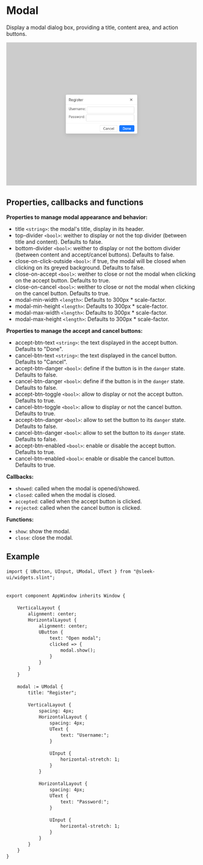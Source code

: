
# Modal
Display a modal dialog box, providing a title, content area, and action buttons.    

![modal presentation](images/modal.png)

## Properties, callbacks and functions
**Properties to manage modal appearance and behavior:**
- title `<string>`: the modal's title, display in its header.
- top-divider `<bool>`: weither to display or not the top divider (between title and content). Defaults to false.
- bottom-divider `<bool>`: weither to display or not the bottom divider (between content and accept/cancel buttons). Defaults to false.
- close-on-click-outside `<bool>`: if true, the modal will be closed when clicking on its greyed background. Defaults to false.
- close-on-accept `<bool>`: weither to close or not the modal when clicking on the accept button. Defaults to true.
- close-on-cancel `<bool>`: weither to close or not the modal when clicking on the cancel button. Defaults to true.
- modal-min-width `<length>`: Defaults to 300px * scale-factor.
- modal-min-height `<length>`: Defaults to 300px * scale-factor.
- modal-max-width `<length>`: Defaults to 300px * scale-factor.
- modal-max-height `<length>`: Defaults to 300px * scale-factor.

**Properties to manage the accept and cancel buttons:**
- accept-btn-text `<string>`: the text displayed in the accept button. Defaults to "Done".
- cancel-btn-text `<string>`: the text displayed in the cancel button. Defaults to "Cancel".
- accept-btn-danger `<bool>`: define if the button is in the `danger` state. Defaults to false.
- cancel-btn-danger `<bool>`: define if the button is in the `danger` state. Defaults to false.
- accept-btn-toggle `<bool>`: allow to display or not the accept button. Defaults to true.
- cancel-btn-toggle `<bool>`: allow to display or not the cancel button. Defaults to true.
- accept-btn-danger `<bool>`: allow to set the button to its `danger` state. Defaults to false.
- cancel-btn-danger `<bool>`: allow to set the button to its `danger` state. Defaults to false.
- accept-btn-enabled `<bool>`: enable or disable the accept button. Defaults to true.
- cancel-btn-enabled `<bool>`: enable or disable the cancel button. Defaults to true.

**Callbacks:**
- `showed`: called when the modal is opened/showed.
- `closed`: called when the modal is closed.
- `accepted`: called when the accept button is clicked.
- `rejected`: called when the cancel button is clicked.

**Functions:**
- `show`: show the modal.
- `close`: close the modal.

## Example
```slint
import { UButton, UInput, UModal, UText } from "@sleek-ui/widgets.slint";


export component AppWindow inherits Window {
	
    VerticalLayout {
        alignment: center;
        HorizontalLayout {
            alignment: center;
            UButton {
                text: "Open modal";
                clicked => {
                    modal.show();
                }
            }
        }
    }

    modal := UModal {
        title: "Register";

        VerticalLayout {
            spacing: 4px;
            HorizontalLayout {
                spacing: 4px;
                UText {
                    text: "Username:";
                }

                UInput {
                    horizontal-stretch: 1;
                }
            }

            HorizontalLayout {
                spacing: 4px;
                UText {
                    text: "Password:";
                }

                UInput {
                    horizontal-stretch: 1;
                }
            }
        }
    }
}
```
